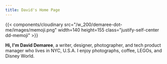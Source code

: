 ```yaml
---
title: David's Home Page
---
```


{{< components/cloudinary src="/w_200/demaree-dot-me/images/memoji.png" width=140 height=155 class="justify-self-center dd-memoji" >}}

**Hi, I'm David Demaree**, a writer, designer, photographer, and tech product manager who lives in NYC, U.S.A. I enjoy photographs, coffee, LEGOs, and Disney World.